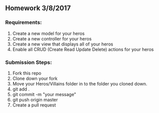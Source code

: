 ## Homework 3/8/2017

### Requirements:

1. Create a new model for your heros
2. Create a new controller for your heros
3. Create a new view that displays all of your heros
4. Enable all CRUD (Create Read Update Delete) actions for your heros


### Submission Steps:

1. Fork this repo
2. Clone down your fork
3. Move your Heros/Villains folder in to the folder you cloned down.
4. git add .
5. git commit -m "your message"
6. git push origin master
7. Create a pull request
